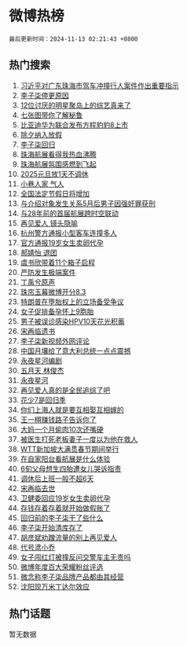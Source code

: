 # 微博热榜

`最后更新时间：2024-11-13 02:21:43 +0800`

## 热门搜索

1. [习近平对广东珠海市驾车冲撞行人案件作出重要指示](https://m.weibo.cn/search?containerid=100103type%3D1%26t%3D10%26q%3D%23%E4%B9%A0%E8%BF%91%E5%B9%B3%E5%AF%B9%E5%B9%BF%E4%B8%9C%E7%8F%A0%E6%B5%B7%E5%B8%82%E9%A9%BE%E8%BD%A6%E5%86%B2%E6%92%9E%E8%A1%8C%E4%BA%BA%E6%A1%88%E4%BB%B6%E4%BD%9C%E5%87%BA%E9%87%8D%E8%A6%81%E6%8C%87%E7%A4%BA%23&stream_entry_id=51&isnewpage=1&extparam=seat%3D1%26pos%3D0%26q%3D%2523%25E4%25B9%25A0%25E8%25BF%2591%25E5%25B9%25B3%25E5%25AF%25B9%25E5%25B9%25BF%25E4%25B8%259C%25E7%258F%25A0%25E6%25B5%25B7%25E5%25B8%2582%25E9%25A9%25BE%25E8%25BD%25A6%25E5%2586%25B2%25E6%2592%259E%25E8%25A1%258C%25E4%25BA%25BA%25E6%25A1%2588%25E4%25BB%25B6%25E4%25BD%259C%25E5%2587%25BA%25E9%2587%258D%25E8%25A6%2581%25E6%258C%2587%25E7%25A4%25BA%2523%26dgr%3D0%26cate%3D10103%26c_type%3D51%26filter_type%3Drealtimehot%26stream_entry_id%3D51%26display_time%3D1731435702%26pre_seqid%3D1731435702236036717666)
1. [李子柒停更原因](https://m.weibo.cn/search?containerid=100103type%3D1%26t%3D10%26q%3D%23%E6%9D%8E%E5%AD%90%E6%9F%92%E5%81%9C%E6%9B%B4%E5%8E%9F%E5%9B%A0%23&stream_entry_id=31&isnewpage=1&extparam=seat%3D1%26q%3D%2523%25E6%259D%258E%25E5%25AD%2590%25E6%259F%2592%25E5%2581%259C%25E6%259B%25B4%25E5%258E%259F%25E5%259B%25A0%2523%26dgr%3D0%26flag%3D16%26c_type%3D31%26stream_entry_id%3D31%26pos%3D0%26cate%3D5001%26lcate%3D5001%26band_rank%3D1%26filter_type%3Drealtimehot%26realpos%3D1%26display_time%3D1731435702%26pre_seqid%3D1731435702236036717666)
1. [12位讨厌的明星聚岛上的综艺真来了](https://m.weibo.cn/search?containerid=100103type%3D1%26t%3D10%26q%3D%2312%E4%BD%8D%E8%AE%A8%E5%8E%8C%E7%9A%84%E6%98%8E%E6%98%9F%E8%81%9A%E5%B2%9B%E4%B8%8A%E7%9A%84%E7%BB%BC%E8%89%BA%E7%9C%9F%E6%9D%A5%E4%BA%86%23&stream_entry_id=31&isnewpage=1&extparam=seat%3D1%26q%3D%252312%25E4%25BD%258D%25E8%25AE%25A8%25E5%258E%258C%25E7%259A%2584%25E6%2598%258E%25E6%2598%259F%25E8%2581%259A%25E5%25B2%259B%25E4%25B8%258A%25E7%259A%2584%25E7%25BB%25BC%25E8%2589%25BA%25E7%259C%259F%25E6%259D%25A5%25E4%25BA%2586%2523%26dgr%3D0%26flag%3D2%26c_type%3D31%26stream_entry_id%3D31%26pos%3D1%26cate%3D5001%26lcate%3D5001%26band_rank%3D2%26filter_type%3Drealtimehot%26realpos%3D2%26display_time%3D1731435702%26pre_seqid%3D1731435702236036717666)
1. [七张图带你了解秘鲁](https://m.weibo.cn/search?containerid=100103type%3D1%26t%3D10%26q%3D%23%E4%B8%83%E5%BC%A0%E5%9B%BE%E5%B8%A6%E4%BD%A0%E4%BA%86%E8%A7%A3%E7%A7%98%E9%B2%81%23&stream_entry_id=31&isnewpage=1&extparam=seat%3D1%26q%3D%2523%25E4%25B8%2583%25E5%25BC%25A0%25E5%259B%25BE%25E5%25B8%25A6%25E4%25BD%25A0%25E4%25BA%2586%25E8%25A7%25A3%25E7%25A7%2598%25E9%25B2%2581%2523%26dgr%3D0%26flag%3D0%26c_type%3D31%26stream_entry_id%3D31%26pos%3D2%26cate%3D5001%26lcate%3D5001%26band_rank%3D3%26filter_type%3Drealtimehot%26realpos%3D3%26display_time%3D1731435702%26pre_seqid%3D1731435702236036717666)
1. [比亚迪华为联合发布方程豹豹8上市](https://m.weibo.cn/search?containerid=100103type%3D1%26t%3D10%26q%3D%23%E6%AF%94%E4%BA%9A%E8%BF%AA%E5%8D%8E%E4%B8%BA%E8%81%94%E5%90%88%E5%8F%91%E5%B8%83%E6%96%B9%E7%A8%8B%E8%B1%B9%E8%B1%B98%E4%B8%8A%E5%B8%82%23&stream_entry_id=31&isnewpage=1&extparam=seat%3D1%26q%3D%2523%25E6%25AF%2594%25E4%25BA%259A%25E8%25BF%25AA%25E5%258D%258E%25E4%25B8%25BA%25E8%2581%2594%25E5%2590%2588%25E5%258F%2591%25E5%25B8%2583%25E6%2596%25B9%25E7%25A8%258B%25E8%25B1%25B9%25E8%25B1%25B98%25E4%25B8%258A%25E5%25B8%2582%2523%26is_ad_pos%3D1%26adid%3D263967%26filter_type%3Drealtimehot%26c_type%3D31%26band_rank%3D4%26pos%3D3%26cate%3D5001%26lcate%3D5001%26topic_ad%3D1%26dgr%3D0%26stream_entry_id%3D31%26display_time%3D1731435702%26pre_seqid%3D1731435702236036717666)
1. [除夕纳入放假](https://m.weibo.cn/search?containerid=100103type%3D1%26t%3D10%26q%3D%23%E9%99%A4%E5%A4%95%E7%BA%B3%E5%85%A5%E6%94%BE%E5%81%87%23&stream_entry_id=31&isnewpage=1&extparam=seat%3D1%26q%3D%2523%25E9%2599%25A4%25E5%25A4%2595%25E7%25BA%25B3%25E5%2585%25A5%25E6%2594%25BE%25E5%2581%2587%2523%26dgr%3D0%26flag%3D16%26c_type%3D31%26stream_entry_id%3D31%26pos%3D4%26cate%3D5001%26lcate%3D5001%26band_rank%3D4%26filter_type%3Drealtimehot%26realpos%3D4%26display_time%3D1731435702%26pre_seqid%3D1731435702236036717666)
1. [李子柒回归](https://m.weibo.cn/search?containerid=100103type%3D1%26t%3D10%26q%3D%E6%9D%8E%E5%AD%90%E6%9F%92%E5%9B%9E%E5%BD%92&stream_entry_id=31&isnewpage=1&extparam=seat%3D1%26q%3D%25E6%259D%258E%25E5%25AD%2590%25E6%259F%2592%25E5%259B%259E%25E5%25BD%2592%26dgr%3D0%26flag%3D16%26c_type%3D31%26stream_entry_id%3D31%26pos%3D5%26cate%3D5001%26lcate%3D5001%26band_rank%3D5%26filter_type%3Drealtimehot%26realpos%3D5%26display_time%3D1731435702%26pre_seqid%3D1731435702236036717666)
1. [珠海航展看得我热血沸腾](https://m.weibo.cn/search?containerid=100103type%3D1%26t%3D10%26q%3D%23%E7%8F%A0%E6%B5%B7%E8%88%AA%E5%B1%95%E7%9C%8B%E5%BE%97%E6%88%91%E7%83%AD%E8%A1%80%E6%B2%B8%E8%85%BE%23&stream_entry_id=31&isnewpage=1&extparam=seat%3D1%26q%3D%2523%25E7%258F%25A0%25E6%25B5%25B7%25E8%2588%25AA%25E5%25B1%2595%25E7%259C%258B%25E5%25BE%2597%25E6%2588%2591%25E7%2583%25AD%25E8%25A1%2580%25E6%25B2%25B8%25E8%2585%25BE%2523%26dgr%3D0%26flag%3D0%26c_type%3D31%26stream_entry_id%3D31%26pos%3D6%26cate%3D5001%26lcate%3D5001%26band_rank%3D6%26filter_type%3Drealtimehot%26realpos%3D6%26display_time%3D1731435702%26pre_seqid%3D1731435702236036717666)
1. [珠海航展氛围感燃到飞起](https://m.weibo.cn/search?containerid=100103type%3D1%26t%3D10%26q%3D%23%E7%8F%A0%E6%B5%B7%E8%88%AA%E5%B1%95%E6%B0%9B%E5%9B%B4%E6%84%9F%E7%87%83%E5%88%B0%E9%A3%9E%E8%B5%B7%23&stream_entry_id=31&isnewpage=1&extparam=seat%3D1%26q%3D%2523%25E7%258F%25A0%25E6%25B5%25B7%25E8%2588%25AA%25E5%25B1%2595%25E6%25B0%259B%25E5%259B%25B4%25E6%2584%259F%25E7%2587%2583%25E5%2588%25B0%25E9%25A3%259E%25E8%25B5%25B7%2523%26dgr%3D0%26flag%3D0%26c_type%3D31%26stream_entry_id%3D31%26pos%3D7%26cate%3D5001%26lcate%3D5001%26band_rank%3D7%26filter_type%3Drealtimehot%26realpos%3D7%26display_time%3D1731435702%26pre_seqid%3D1731435702236036717666)
1. [2025元旦放1天不调休](https://m.weibo.cn/search?containerid=100103type%3D1%26t%3D10%26q%3D%232025%E5%85%83%E6%97%A6%E6%94%BE1%E5%A4%A9%E4%B8%8D%E8%B0%83%E4%BC%91%23&stream_entry_id=31&isnewpage=1&extparam=seat%3D1%26q%3D%25232025%25E5%2585%2583%25E6%2597%25A6%25E6%2594%25BE1%25E5%25A4%25A9%25E4%25B8%258D%25E8%25B0%2583%25E4%25BC%2591%2523%26dgr%3D0%26flag%3D0%26c_type%3D31%26stream_entry_id%3D31%26pos%3D8%26cate%3D5001%26lcate%3D5001%26band_rank%3D8%26filter_type%3Drealtimehot%26realpos%3D8%26display_time%3D1731435702%26pre_seqid%3D1731435702236036717666)
1. [小巷人家 气人](https://m.weibo.cn/search?containerid=100103type%3D1%26t%3D10%26q%3D%E5%B0%8F%E5%B7%B7%E4%BA%BA%E5%AE%B6+%E6%B0%94%E4%BA%BA&stream_entry_id=31&isnewpage=1&extparam=seat%3D1%26q%3D%25E5%25B0%258F%25E5%25B7%25B7%25E4%25BA%25BA%25E5%25AE%25B6%2520%25E6%25B0%2594%25E4%25BA%25BA%26dgr%3D0%26flag%3D0%26c_type%3D31%26stream_entry_id%3D31%26pos%3D9%26cate%3D5001%26lcate%3D5001%26band_rank%3D9%26filter_type%3Drealtimehot%26realpos%3D9%26display_time%3D1731435702%26pre_seqid%3D1731435702236036717666)
1. [全国法定节假日将增加](https://m.weibo.cn/search?containerid=100103type%3D1%26t%3D10%26q%3D%23%E5%85%A8%E5%9B%BD%E6%B3%95%E5%AE%9A%E8%8A%82%E5%81%87%E6%97%A5%E5%B0%86%E5%A2%9E%E5%8A%A0%23&stream_entry_id=31&isnewpage=1&extparam=seat%3D1%26q%3D%2523%25E5%2585%25A8%25E5%259B%25BD%25E6%25B3%2595%25E5%25AE%259A%25E8%258A%2582%25E5%2581%2587%25E6%2597%25A5%25E5%25B0%2586%25E5%25A2%259E%25E5%258A%25A0%2523%26dgr%3D0%26flag%3D16%26c_type%3D31%26stream_entry_id%3D31%26pos%3D10%26cate%3D5001%26lcate%3D5001%26band_rank%3D10%26filter_type%3Drealtimehot%26realpos%3D10%26display_time%3D1731435702%26pre_seqid%3D1731435702236036717666)
1. [与介绍对象发生关系5月后男子因强奸罪获刑](https://m.weibo.cn/search?containerid=100103type%3D1%26t%3D10%26q%3D%23%E4%B8%8E%E4%BB%8B%E7%BB%8D%E5%AF%B9%E8%B1%A1%E5%8F%91%E7%94%9F%E5%85%B3%E7%B3%BB5%E6%9C%88%E5%90%8E%E7%94%B7%E5%AD%90%E5%9B%A0%E5%BC%BA%E5%A5%B8%E7%BD%AA%E8%8E%B7%E5%88%91%23&stream_entry_id=31&isnewpage=1&extparam=seat%3D1%26q%3D%2523%25E4%25B8%258E%25E4%25BB%258B%25E7%25BB%258D%25E5%25AF%25B9%25E8%25B1%25A1%25E5%258F%2591%25E7%2594%259F%25E5%2585%25B3%25E7%25B3%25BB5%25E6%259C%2588%25E5%2590%258E%25E7%2594%25B7%25E5%25AD%2590%25E5%259B%25A0%25E5%25BC%25BA%25E5%25A5%25B8%25E7%25BD%25AA%25E8%258E%25B7%25E5%2588%2591%2523%26dgr%3D0%26flag%3D2%26c_type%3D31%26stream_entry_id%3D31%26pos%3D11%26cate%3D5001%26lcate%3D5001%26band_rank%3D11%26filter_type%3Drealtimehot%26realpos%3D11%26display_time%3D1731435702%26pre_seqid%3D1731435702236036717666)
1. [与28年前的首届航展跨时空联动](https://m.weibo.cn/search?containerid=100103type%3D1%26t%3D10%26q%3D%23%E4%B8%8E28%E5%B9%B4%E5%89%8D%E7%9A%84%E9%A6%96%E5%B1%8A%E8%88%AA%E5%B1%95%E8%B7%A8%E6%97%B6%E7%A9%BA%E8%81%94%E5%8A%A8%23&stream_entry_id=31&isnewpage=1&extparam=seat%3D1%26q%3D%2523%25E4%25B8%258E28%25E5%25B9%25B4%25E5%2589%258D%25E7%259A%2584%25E9%25A6%2596%25E5%25B1%258A%25E8%2588%25AA%25E5%25B1%2595%25E8%25B7%25A8%25E6%2597%25B6%25E7%25A9%25BA%25E8%2581%2594%25E5%258A%25A8%2523%26dgr%3D0%26flag%3D1%26c_type%3D31%26stream_entry_id%3D31%26pos%3D12%26cate%3D5001%26lcate%3D5001%26band_rank%3D12%26filter_type%3Drealtimehot%26realpos%3D12%26display_time%3D1731435702%26pre_seqid%3D1731435702236036717666)
1. [再见爱人 镜头隐喻](https://m.weibo.cn/search?containerid=100103type%3D1%26t%3D10%26q%3D%E5%86%8D%E8%A7%81%E7%88%B1%E4%BA%BA+%E9%95%9C%E5%A4%B4%E9%9A%90%E5%96%BB&stream_entry_id=31&isnewpage=1&extparam=seat%3D1%26q%3D%25E5%2586%258D%25E8%25A7%2581%25E7%2588%25B1%25E4%25BA%25BA%2520%25E9%2595%259C%25E5%25A4%25B4%25E9%259A%2590%25E5%2596%25BB%26dgr%3D0%26flag%3D2%26c_type%3D31%26stream_entry_id%3D31%26pos%3D13%26cate%3D5001%26lcate%3D5001%26band_rank%3D13%26filter_type%3Drealtimehot%26realpos%3D13%26display_time%3D1731435702%26pre_seqid%3D1731435702236036717666)
1. [杭州警方通报小型客车连撞多人](https://m.weibo.cn/search?containerid=100103type%3D1%26t%3D10%26q%3D%E6%9D%AD%E5%B7%9E%E8%AD%A6%E6%96%B9%E9%80%9A%E6%8A%A5%E5%B0%8F%E5%9E%8B%E5%AE%A2%E8%BD%A6%E8%BF%9E%E6%92%9E%E5%A4%9A%E4%BA%BA&stream_entry_id=31&isnewpage=1&extparam=seat%3D1%26q%3D%25E6%259D%25AD%25E5%25B7%259E%25E8%25AD%25A6%25E6%2596%25B9%25E9%2580%259A%25E6%258A%25A5%25E5%25B0%258F%25E5%259E%258B%25E5%25AE%25A2%25E8%25BD%25A6%25E8%25BF%259E%25E6%2592%259E%25E5%25A4%259A%25E4%25BA%25BA%26dgr%3D0%26flag%3D0%26c_type%3D31%26stream_entry_id%3D31%26pos%3D14%26cate%3D5001%26lcate%3D5001%26band_rank%3D14%26filter_type%3Drealtimehot%26realpos%3D14%26display_time%3D1731435702%26pre_seqid%3D1731435702236036717666)
1. [官方通报19岁女生卖卵代孕](https://m.weibo.cn/search?containerid=100103type%3D1%26t%3D10%26q%3D%23%E5%AE%98%E6%96%B9%E9%80%9A%E6%8A%A519%E5%B2%81%E5%A5%B3%E7%94%9F%E5%8D%96%E5%8D%B5%E4%BB%A3%E5%AD%95%23&stream_entry_id=31&isnewpage=1&extparam=seat%3D1%26q%3D%2523%25E5%25AE%2598%25E6%2596%25B9%25E9%2580%259A%25E6%258A%25A519%25E5%25B2%2581%25E5%25A5%25B3%25E7%2594%259F%25E5%258D%2596%25E5%258D%25B5%25E4%25BB%25A3%25E5%25AD%2595%2523%26dgr%3D0%26flag%3D0%26c_type%3D31%26stream_entry_id%3D31%26pos%3D15%26cate%3D5001%26lcate%3D5001%26band_rank%3D15%26filter_type%3Drealtimehot%26realpos%3D15%26display_time%3D1731435702%26pre_seqid%3D1731435702236036717666)
1. [郝婧怡 退团](https://m.weibo.cn/search?containerid=100103type%3D1%26t%3D10%26q%3D%E9%83%9D%E5%A9%A7%E6%80%A1+%E9%80%80%E5%9B%A2&stream_entry_id=31&isnewpage=1&extparam=seat%3D1%26q%3D%25E9%2583%259D%25E5%25A9%25A7%25E6%2580%25A1%2520%25E9%2580%2580%25E5%259B%25A2%26dgr%3D0%26flag%3D0%26c_type%3D31%26stream_entry_id%3D31%26pos%3D16%26cate%3D5001%26lcate%3D5001%26band_rank%3D16%26filter_type%3Drealtimehot%26realpos%3D16%26display_time%3D1731435702%26pre_seqid%3D1731435702236036717666)
1. [虞书欣带着11个箱子启程](https://m.weibo.cn/search?containerid=100103type%3D1%26t%3D10%26q%3D%23%E8%99%9E%E4%B9%A6%E6%AC%A3%E5%B8%A6%E7%9D%8011%E4%B8%AA%E7%AE%B1%E5%AD%90%E5%90%AF%E7%A8%8B%23&stream_entry_id=31&isnewpage=1&extparam=seat%3D1%26q%3D%2523%25E8%2599%259E%25E4%25B9%25A6%25E6%25AC%25A3%25E5%25B8%25A6%25E7%259D%258011%25E4%25B8%25AA%25E7%25AE%25B1%25E5%25AD%2590%25E5%2590%25AF%25E7%25A8%258B%2523%26dgr%3D0%26flag%3D0%26c_type%3D31%26stream_entry_id%3D31%26pos%3D17%26cate%3D5001%26lcate%3D5001%26band_rank%3D17%26filter_type%3Drealtimehot%26realpos%3D17%26display_time%3D1731435702%26pre_seqid%3D1731435702236036717666)
1. [严防发生极端案件](https://m.weibo.cn/search?containerid=100103type%3D1%26t%3D10%26q%3D%23%E4%B8%A5%E9%98%B2%E5%8F%91%E7%94%9F%E6%9E%81%E7%AB%AF%E6%A1%88%E4%BB%B6%23&stream_entry_id=31&isnewpage=1&extparam=seat%3D1%26q%3D%2523%25E4%25B8%25A5%25E9%2598%25B2%25E5%258F%2591%25E7%2594%259F%25E6%259E%2581%25E7%25AB%25AF%25E6%25A1%2588%25E4%25BB%25B6%2523%26dgr%3D0%26flag%3D0%26c_type%3D31%26stream_entry_id%3D31%26pos%3D18%26cate%3D5001%26lcate%3D5001%26band_rank%3D18%26filter_type%3Drealtimehot%26realpos%3D18%26display_time%3D1731435702%26pre_seqid%3D1731435702236036717666)
1. [丁禹兮原声](https://m.weibo.cn/search?containerid=100103type%3D1%26t%3D10%26q%3D%E4%B8%81%E7%A6%B9%E5%85%AE%E5%8E%9F%E5%A3%B0&stream_entry_id=31&isnewpage=1&extparam=seat%3D1%26q%3D%25E4%25B8%2581%25E7%25A6%25B9%25E5%2585%25AE%25E5%258E%259F%25E5%25A3%25B0%26dgr%3D0%26flag%3D0%26c_type%3D31%26stream_entry_id%3D31%26pos%3D19%26cate%3D5001%26lcate%3D5001%26band_rank%3D19%26filter_type%3Drealtimehot%26realpos%3D19%26display_time%3D1731435702%26pre_seqid%3D1731435702236036717666)
1. [珠帘玉幕微博开分8.3](https://m.weibo.cn/search?containerid=100103type%3D1%26t%3D10%26q%3D%23%E7%8F%A0%E5%B8%98%E7%8E%89%E5%B9%95%E5%BE%AE%E5%8D%9A%E5%BC%80%E5%88%868.3%23&stream_entry_id=31&isnewpage=1&extparam=seat%3D1%26q%3D%2523%25E7%258F%25A0%25E5%25B8%2598%25E7%258E%2589%25E5%25B9%2595%25E5%25BE%25AE%25E5%258D%259A%25E5%25BC%2580%25E5%2588%25868.3%2523%26dgr%3D0%26flag%3D0%26c_type%3D31%26stream_entry_id%3D31%26pos%3D20%26cate%3D5001%26lcate%3D5001%26band_rank%3D20%26filter_type%3Drealtimehot%26realpos%3D20%26display_time%3D1731435702%26pre_seqid%3D1731435702236036717666)
1. [特朗普在堕胎权上的立场备受争议](https://m.weibo.cn/search?containerid=100103type%3D1%26t%3D10%26q%3D%23%E7%89%B9%E6%9C%97%E6%99%AE%E5%9C%A8%E5%A0%95%E8%83%8E%E6%9D%83%E4%B8%8A%E7%9A%84%E7%AB%8B%E5%9C%BA%E5%A4%87%E5%8F%97%E4%BA%89%E8%AE%AE%23&stream_entry_id=31&isnewpage=1&extparam=seat%3D1%26q%3D%2523%25E7%2589%25B9%25E6%259C%2597%25E6%2599%25AE%25E5%259C%25A8%25E5%25A0%2595%25E8%2583%258E%25E6%259D%2583%25E4%25B8%258A%25E7%259A%2584%25E7%25AB%258B%25E5%259C%25BA%25E5%25A4%2587%25E5%258F%2597%25E4%25BA%2589%25E8%25AE%25AE%2523%26dgr%3D0%26flag%3D2%26c_type%3D31%26stream_entry_id%3D31%26pos%3D21%26cate%3D5001%26lcate%3D5001%26band_rank%3D21%26filter_type%3Drealtimehot%26realpos%3D21%26display_time%3D1731435702%26pre_seqid%3D1731435702236036717666)
1. [女子促排备孕怀上9胞胎](https://m.weibo.cn/search?containerid=100103type%3D1%26t%3D10%26q%3D%23%E5%A5%B3%E5%AD%90%E4%BF%83%E6%8E%92%E5%A4%87%E5%AD%95%E6%80%80%E4%B8%8A9%E8%83%9E%E8%83%8E%23&stream_entry_id=31&isnewpage=1&extparam=seat%3D1%26q%3D%2523%25E5%25A5%25B3%25E5%25AD%2590%25E4%25BF%2583%25E6%258E%2592%25E5%25A4%2587%25E5%25AD%2595%25E6%2580%2580%25E4%25B8%258A9%25E8%2583%259E%25E8%2583%258E%2523%26dgr%3D0%26flag%3D0%26c_type%3D31%26stream_entry_id%3D31%26pos%3D22%26cate%3D5001%26lcate%3D5001%26band_rank%3D22%26filter_type%3Drealtimehot%26realpos%3D22%26display_time%3D1731435702%26pre_seqid%3D1731435702236036717666)
1. [男子被误诊感染HPV10天花光积蓄](https://m.weibo.cn/search?containerid=100103type%3D1%26t%3D10%26q%3D%23%E7%94%B7%E5%AD%90%E8%A2%AB%E8%AF%AF%E8%AF%8A%E6%84%9F%E6%9F%93HPV10%E5%A4%A9%E8%8A%B1%E5%85%89%E7%A7%AF%E8%93%84%23&stream_entry_id=31&isnewpage=1&extparam=seat%3D1%26q%3D%2523%25E7%2594%25B7%25E5%25AD%2590%25E8%25A2%25AB%25E8%25AF%25AF%25E8%25AF%258A%25E6%2584%259F%25E6%259F%2593HPV10%25E5%25A4%25A9%25E8%258A%25B1%25E5%2585%2589%25E7%25A7%25AF%25E8%2593%2584%2523%26dgr%3D0%26flag%3D0%26c_type%3D31%26stream_entry_id%3D31%26pos%3D23%26cate%3D5001%26lcate%3D5001%26band_rank%3D23%26filter_type%3Drealtimehot%26realpos%3D23%26display_time%3D1731435702%26pre_seqid%3D1731435702236036717666)
1. [宋再临遗书](https://m.weibo.cn/search?containerid=100103type%3D1%26t%3D10%26q%3D%23%E5%AE%8B%E5%86%8D%E4%B8%B4%E9%81%97%E4%B9%A6%23&stream_entry_id=31&isnewpage=1&extparam=seat%3D1%26q%3D%2523%25E5%25AE%258B%25E5%2586%258D%25E4%25B8%25B4%25E9%2581%2597%25E4%25B9%25A6%2523%26dgr%3D0%26flag%3D0%26c_type%3D31%26stream_entry_id%3D31%26pos%3D24%26cate%3D5001%26lcate%3D5001%26band_rank%3D24%26filter_type%3Drealtimehot%26realpos%3D24%26display_time%3D1731435702%26pre_seqid%3D1731435702236036717666)
1. [李子柒新视频外网评论](https://m.weibo.cn/search?containerid=100103type%3D1%26t%3D10%26q%3D%23%E6%9D%8E%E5%AD%90%E6%9F%92%E6%96%B0%E8%A7%86%E9%A2%91%E5%A4%96%E7%BD%91%E8%AF%84%E8%AE%BA%23&stream_entry_id=31&isnewpage=1&extparam=seat%3D1%26q%3D%2523%25E6%259D%258E%25E5%25AD%2590%25E6%259F%2592%25E6%2596%25B0%25E8%25A7%2586%25E9%25A2%2591%25E5%25A4%2596%25E7%25BD%2591%25E8%25AF%2584%25E8%25AE%25BA%2523%26dgr%3D0%26flag%3D0%26c_type%3D31%26stream_entry_id%3D31%26pos%3D25%26cate%3D5001%26lcate%3D5001%26band_rank%3D25%26filter_type%3Drealtimehot%26realpos%3D25%26display_time%3D1731435702%26pre_seqid%3D1731435702236036717666)
1. [中国月壤给了意大利总统一点点震撼](https://m.weibo.cn/search?containerid=100103type%3D1%26t%3D10%26q%3D%23%E4%B8%AD%E5%9B%BD%E6%9C%88%E5%A3%A4%E7%BB%99%E4%BA%86%E6%84%8F%E5%A4%A7%E5%88%A9%E6%80%BB%E7%BB%9F%E4%B8%80%E7%82%B9%E7%82%B9%E9%9C%87%E6%92%BC%23&stream_entry_id=31&isnewpage=1&extparam=seat%3D1%26q%3D%2523%25E4%25B8%25AD%25E5%259B%25BD%25E6%259C%2588%25E5%25A3%25A4%25E7%25BB%2599%25E4%25BA%2586%25E6%2584%258F%25E5%25A4%25A7%25E5%2588%25A9%25E6%2580%25BB%25E7%25BB%259F%25E4%25B8%2580%25E7%2582%25B9%25E7%2582%25B9%25E9%259C%2587%25E6%2592%25BC%2523%26dgr%3D0%26flag%3D0%26c_type%3D31%26stream_entry_id%3D31%26pos%3D26%26cate%3D5001%26lcate%3D5001%26band_rank%3D26%26filter_type%3Drealtimehot%26realpos%3D26%26display_time%3D1731435702%26pre_seqid%3D1731435702236036717666)
1. [永夜星河编剧](https://m.weibo.cn/search?containerid=100103type%3D1%26t%3D10%26q%3D%E6%B0%B8%E5%A4%9C%E6%98%9F%E6%B2%B3%E7%BC%96%E5%89%A7&stream_entry_id=31&isnewpage=1&extparam=seat%3D1%26q%3D%25E6%25B0%25B8%25E5%25A4%259C%25E6%2598%259F%25E6%25B2%25B3%25E7%25BC%2596%25E5%2589%25A7%26dgr%3D0%26flag%3D0%26c_type%3D31%26stream_entry_id%3D31%26pos%3D27%26cate%3D5001%26lcate%3D5001%26band_rank%3D27%26filter_type%3Drealtimehot%26realpos%3D27%26display_time%3D1731435702%26pre_seqid%3D1731435702236036717666)
1. [五月天 林俊杰](https://m.weibo.cn/search?containerid=100103type%3D1%26t%3D10%26q%3D%E4%BA%94%E6%9C%88%E5%A4%A9+%E6%9E%97%E4%BF%8A%E6%9D%B0&stream_entry_id=31&isnewpage=1&extparam=seat%3D1%26q%3D%25E4%25BA%2594%25E6%259C%2588%25E5%25A4%25A9%2520%25E6%259E%2597%25E4%25BF%258A%25E6%259D%25B0%26dgr%3D0%26flag%3D0%26c_type%3D31%26stream_entry_id%3D31%26pos%3D28%26cate%3D5001%26lcate%3D5001%26band_rank%3D28%26filter_type%3Drealtimehot%26realpos%3D28%26display_time%3D1731435702%26pre_seqid%3D1731435702236036717666)
1. [永夜星河](https://m.weibo.cn/search?containerid=100103type%3D1%26t%3D10%26q%3D%E6%B0%B8%E5%A4%9C%E6%98%9F%E6%B2%B3&stream_entry_id=31&isnewpage=1&extparam=seat%3D1%26q%3D%25E6%25B0%25B8%25E5%25A4%259C%25E6%2598%259F%25E6%25B2%25B3%26dgr%3D0%26flag%3D0%26c_type%3D31%26stream_entry_id%3D31%26pos%3D29%26cate%3D5001%26lcate%3D5001%26band_rank%3D29%26filter_type%3Drealtimehot%26realpos%3D29%26display_time%3D1731435702%26pre_seqid%3D1731435702236036717666)
1. [再见爱人真的是全民追综了吧](https://m.weibo.cn/search?containerid=100103type%3D1%26t%3D10%26q%3D%E5%86%8D%E8%A7%81%E7%88%B1%E4%BA%BA%E7%9C%9F%E7%9A%84%E6%98%AF%E5%85%A8%E6%B0%91%E8%BF%BD%E7%BB%BC%E4%BA%86%E5%90%A7&stream_entry_id=31&isnewpage=1&extparam=seat%3D1%26q%3D%25E5%2586%258D%25E8%25A7%2581%25E7%2588%25B1%25E4%25BA%25BA%25E7%259C%259F%25E7%259A%2584%25E6%2598%25AF%25E5%2585%25A8%25E6%25B0%2591%25E8%25BF%25BD%25E7%25BB%25BC%25E4%25BA%2586%25E5%2590%25A7%26dgr%3D0%26flag%3D1%26c_type%3D31%26stream_entry_id%3D31%26pos%3D30%26cate%3D5001%26lcate%3D5001%26band_rank%3D30%26filter_type%3Drealtimehot%26realpos%3D30%26display_time%3D1731435702%26pre_seqid%3D1731435702236036717666)
1. [花少7是回归季](https://m.weibo.cn/search?containerid=100103type%3D1%26t%3D10%26q%3D%23%E8%8A%B1%E5%B0%917%E6%98%AF%E5%9B%9E%E5%BD%92%E5%AD%A3%23&stream_entry_id=31&isnewpage=1&extparam=seat%3D1%26q%3D%2523%25E8%258A%25B1%25E5%25B0%25917%25E6%2598%25AF%25E5%259B%259E%25E5%25BD%2592%25E5%25AD%25A3%2523%26dgr%3D0%26flag%3D0%26c_type%3D31%26stream_entry_id%3D31%26pos%3D31%26cate%3D5001%26lcate%3D5001%26band_rank%3D31%26filter_type%3Drealtimehot%26realpos%3D31%26display_time%3D1731435702%26pre_seqid%3D1731435702236036717666)
1. [你们上海人就是要互相娶互相嫁的](https://m.weibo.cn/search?containerid=100103type%3D1%26t%3D10%26q%3D%E4%BD%A0%E4%BB%AC%E4%B8%8A%E6%B5%B7%E4%BA%BA%E5%B0%B1%E6%98%AF%E8%A6%81%E4%BA%92%E7%9B%B8%E5%A8%B6%E4%BA%92%E7%9B%B8%E5%AB%81%E7%9A%84&stream_entry_id=31&isnewpage=1&extparam=seat%3D1%26q%3D%25E4%25BD%25A0%25E4%25BB%25AC%25E4%25B8%258A%25E6%25B5%25B7%25E4%25BA%25BA%25E5%25B0%25B1%25E6%2598%25AF%25E8%25A6%2581%25E4%25BA%2592%25E7%259B%25B8%25E5%25A8%25B6%25E4%25BA%2592%25E7%259B%25B8%25E5%25AB%2581%25E7%259A%2584%26dgr%3D0%26flag%3D0%26c_type%3D31%26stream_entry_id%3D31%26pos%3D32%26cate%3D5001%26lcate%3D5001%26band_rank%3D32%26filter_type%3Drealtimehot%26realpos%3D32%26display_time%3D1731435702%26pre_seqid%3D1731435702236036717666)
1. [王一栩赚钱路子告诉你了](https://m.weibo.cn/search?containerid=100103type%3D1%26t%3D10%26q%3D%E7%8E%8B%E4%B8%80%E6%A0%A9%E8%B5%9A%E9%92%B1%E8%B7%AF%E5%AD%90%E5%91%8A%E8%AF%89%E4%BD%A0%E4%BA%86&stream_entry_id=31&isnewpage=1&extparam=seat%3D1%26q%3D%25E7%258E%258B%25E4%25B8%2580%25E6%25A0%25A9%25E8%25B5%259A%25E9%2592%25B1%25E8%25B7%25AF%25E5%25AD%2590%25E5%2591%258A%25E8%25AF%2589%25E4%25BD%25A0%25E4%25BA%2586%26dgr%3D0%26flag%3D0%26c_type%3D31%26stream_entry_id%3D31%26pos%3D33%26cate%3D5001%26lcate%3D5001%26band_rank%3D33%26filter_type%3Drealtimehot%26realpos%3D33%26display_time%3D1731435702%26pre_seqid%3D1731435702236036717666)
1. [大妈一个月偷肉10次还嘴硬](https://m.weibo.cn/search?containerid=100103type%3D1%26t%3D10%26q%3D%23%E5%A4%A7%E5%A6%88%E4%B8%80%E4%B8%AA%E6%9C%88%E5%81%B7%E8%82%8910%E6%AC%A1%E8%BF%98%E5%98%B4%E7%A1%AC%23&stream_entry_id=31&isnewpage=1&extparam=seat%3D1%26q%3D%2523%25E5%25A4%25A7%25E5%25A6%2588%25E4%25B8%2580%25E4%25B8%25AA%25E6%259C%2588%25E5%2581%25B7%25E8%2582%258910%25E6%25AC%25A1%25E8%25BF%2598%25E5%2598%25B4%25E7%25A1%25AC%2523%26dgr%3D0%26flag%3D1%26c_type%3D31%26stream_entry_id%3D31%26pos%3D34%26cate%3D5001%26lcate%3D5001%26band_rank%3D34%26filter_type%3Drealtimehot%26realpos%3D34%26display_time%3D1731435702%26pre_seqid%3D1731435702236036717666)
1. [被医生打死老板妻子一度以为他在救人](https://m.weibo.cn/search?containerid=100103type%3D1%26t%3D10%26q%3D%23%E8%A2%AB%E5%8C%BB%E7%94%9F%E6%89%93%E6%AD%BB%E8%80%81%E6%9D%BF%E5%A6%BB%E5%AD%90%E4%B8%80%E5%BA%A6%E4%BB%A5%E4%B8%BA%E4%BB%96%E5%9C%A8%E6%95%91%E4%BA%BA%23&stream_entry_id=31&isnewpage=1&extparam=seat%3D1%26q%3D%2523%25E8%25A2%25AB%25E5%258C%25BB%25E7%2594%259F%25E6%2589%2593%25E6%25AD%25BB%25E8%2580%2581%25E6%259D%25BF%25E5%25A6%25BB%25E5%25AD%2590%25E4%25B8%2580%25E5%25BA%25A6%25E4%25BB%25A5%25E4%25B8%25BA%25E4%25BB%2596%25E5%259C%25A8%25E6%2595%2591%25E4%25BA%25BA%2523%26dgr%3D0%26flag%3D0%26c_type%3D31%26stream_entry_id%3D31%26pos%3D35%26cate%3D5001%26lcate%3D5001%26band_rank%3D35%26filter_type%3Drealtimehot%26realpos%3D35%26display_time%3D1731435702%26pre_seqid%3D1731435702236036717666)
1. [WTT新加坡大满贯春节期间举行](https://m.weibo.cn/search?containerid=100103type%3D1%26t%3D10%26q%3D%23WTT%E6%96%B0%E5%8A%A0%E5%9D%A1%E5%A4%A7%E6%BB%A1%E8%B4%AF%E6%98%A5%E8%8A%82%E6%9C%9F%E9%97%B4%E4%B8%BE%E8%A1%8C%23&stream_entry_id=31&isnewpage=1&extparam=seat%3D1%26q%3D%2523WTT%25E6%2596%25B0%25E5%258A%25A0%25E5%259D%25A1%25E5%25A4%25A7%25E6%25BB%25A1%25E8%25B4%25AF%25E6%2598%25A5%25E8%258A%2582%25E6%259C%259F%25E9%2597%25B4%25E4%25B8%25BE%25E8%25A1%258C%2523%26dgr%3D0%26flag%3D0%26c_type%3D31%26stream_entry_id%3D31%26pos%3D36%26cate%3D5001%26lcate%3D5001%26band_rank%3D36%26filter_type%3Drealtimehot%26realpos%3D36%26display_time%3D1731435702%26pre_seqid%3D1731435702236036717666)
1. [在自家阳台看航展是什么体验](https://m.weibo.cn/search?containerid=100103type%3D1%26t%3D10%26q%3D%23%E5%9C%A8%E8%87%AA%E5%AE%B6%E9%98%B3%E5%8F%B0%E7%9C%8B%E8%88%AA%E5%B1%95%E6%98%AF%E4%BB%80%E4%B9%88%E4%BD%93%E9%AA%8C%23&stream_entry_id=31&isnewpage=1&extparam=seat%3D1%26q%3D%2523%25E5%259C%25A8%25E8%2587%25AA%25E5%25AE%25B6%25E9%2598%25B3%25E5%258F%25B0%25E7%259C%258B%25E8%2588%25AA%25E5%25B1%2595%25E6%2598%25AF%25E4%25BB%2580%25E4%25B9%2588%25E4%25BD%2593%25E9%25AA%258C%2523%26dgr%3D0%26flag%3D1%26c_type%3D31%26stream_entry_id%3D31%26pos%3D37%26cate%3D5001%26lcate%3D5001%26band_rank%3D37%26filter_type%3Drealtimehot%26realpos%3D37%26display_time%3D1731435702%26pre_seqid%3D1731435702236036717666)
1. [6旬父母想生四胎遭女儿哭诉指责](https://m.weibo.cn/search?containerid=100103type%3D1%26t%3D10%26q%3D%236%E6%97%AC%E7%88%B6%E6%AF%8D%E6%83%B3%E7%94%9F%E5%9B%9B%E8%83%8E%E9%81%AD%E5%A5%B3%E5%84%BF%E5%93%AD%E8%AF%89%E6%8C%87%E8%B4%A3%23&stream_entry_id=31&isnewpage=1&extparam=seat%3D1%26q%3D%25236%25E6%2597%25AC%25E7%2588%25B6%25E6%25AF%258D%25E6%2583%25B3%25E7%2594%259F%25E5%259B%259B%25E8%2583%258E%25E9%2581%25AD%25E5%25A5%25B3%25E5%2584%25BF%25E5%2593%25AD%25E8%25AF%2589%25E6%258C%2587%25E8%25B4%25A3%2523%26dgr%3D0%26flag%3D0%26c_type%3D31%26stream_entry_id%3D31%26pos%3D38%26cate%3D5001%26lcate%3D5001%26band_rank%3D38%26filter_type%3Drealtimehot%26realpos%3D38%26display_time%3D1731435702%26pre_seqid%3D1731435702236036717666)
1. [调休后上班一般不超6天](https://m.weibo.cn/search?containerid=100103type%3D1%26t%3D10%26q%3D%23%E8%B0%83%E4%BC%91%E5%90%8E%E4%B8%8A%E7%8F%AD%E4%B8%80%E8%88%AC%E4%B8%8D%E8%B6%856%E5%A4%A9%23&stream_entry_id=31&isnewpage=1&extparam=seat%3D1%26q%3D%2523%25E8%25B0%2583%25E4%25BC%2591%25E5%2590%258E%25E4%25B8%258A%25E7%258F%25AD%25E4%25B8%2580%25E8%2588%25AC%25E4%25B8%258D%25E8%25B6%25856%25E5%25A4%25A9%2523%26dgr%3D0%26flag%3D0%26c_type%3D31%26stream_entry_id%3D31%26pos%3D39%26cate%3D5001%26lcate%3D5001%26band_rank%3D39%26filter_type%3Drealtimehot%26realpos%3D39%26display_time%3D1731435702%26pre_seqid%3D1731435702236036717666)
1. [宋再临去世](https://m.weibo.cn/search?containerid=100103type%3D1%26t%3D10%26q%3D%23%E5%AE%8B%E5%86%8D%E4%B8%B4%E5%8E%BB%E4%B8%96%23&stream_entry_id=31&isnewpage=1&extparam=seat%3D1%26q%3D%2523%25E5%25AE%258B%25E5%2586%258D%25E4%25B8%25B4%25E5%258E%25BB%25E4%25B8%2596%2523%26dgr%3D0%26flag%3D0%26c_type%3D31%26stream_entry_id%3D31%26pos%3D40%26cate%3D5001%26lcate%3D5001%26band_rank%3D40%26filter_type%3Drealtimehot%26realpos%3D40%26display_time%3D1731435702%26pre_seqid%3D1731435702236036717666)
1. [卫健委回应19岁女生卖卵代孕](https://m.weibo.cn/search?containerid=100103type%3D1%26t%3D10%26q%3D%23%E5%8D%AB%E5%81%A5%E5%A7%94%E5%9B%9E%E5%BA%9419%E5%B2%81%E5%A5%B3%E7%94%9F%E5%8D%96%E5%8D%B5%E4%BB%A3%E5%AD%95%23&stream_entry_id=31&isnewpage=1&extparam=seat%3D1%26q%3D%2523%25E5%258D%25AB%25E5%2581%25A5%25E5%25A7%2594%25E5%259B%259E%25E5%25BA%259419%25E5%25B2%2581%25E5%25A5%25B3%25E7%2594%259F%25E5%258D%2596%25E5%258D%25B5%25E4%25BB%25A3%25E5%25AD%2595%2523%26dgr%3D0%26flag%3D1%26c_type%3D31%26stream_entry_id%3D31%26pos%3D41%26cate%3D5001%26lcate%3D5001%26band_rank%3D41%26filter_type%3Drealtimehot%26realpos%3D41%26display_time%3D1731435702%26pre_seqid%3D1731435702236036717666)
1. [存钱存着存着就开始做假账了](https://m.weibo.cn/search?containerid=100103type%3D1%26t%3D10%26q%3D%E5%AD%98%E9%92%B1%E5%AD%98%E7%9D%80%E5%AD%98%E7%9D%80%E5%B0%B1%E5%BC%80%E5%A7%8B%E5%81%9A%E5%81%87%E8%B4%A6%E4%BA%86&stream_entry_id=31&isnewpage=1&extparam=seat%3D1%26q%3D%25E5%25AD%2598%25E9%2592%25B1%25E5%25AD%2598%25E7%259D%2580%25E5%25AD%2598%25E7%259D%2580%25E5%25B0%25B1%25E5%25BC%2580%25E5%25A7%258B%25E5%2581%259A%25E5%2581%2587%25E8%25B4%25A6%25E4%25BA%2586%26dgr%3D0%26flag%3D0%26c_type%3D31%26stream_entry_id%3D31%26pos%3D42%26cate%3D5001%26lcate%3D5001%26band_rank%3D42%26filter_type%3Drealtimehot%26realpos%3D42%26display_time%3D1731435702%26pre_seqid%3D1731435702236036717666)
1. [回归前的李子柒干了些什么](https://m.weibo.cn/search?containerid=100103type%3D1%26t%3D10%26q%3D%23%E5%9B%9E%E5%BD%92%E5%89%8D%E7%9A%84%E6%9D%8E%E5%AD%90%E6%9F%92%E5%B9%B2%E4%BA%86%E4%BA%9B%E4%BB%80%E4%B9%88%23&stream_entry_id=31&isnewpage=1&extparam=seat%3D1%26q%3D%2523%25E5%259B%259E%25E5%25BD%2592%25E5%2589%258D%25E7%259A%2584%25E6%259D%258E%25E5%25AD%2590%25E6%259F%2592%25E5%25B9%25B2%25E4%25BA%2586%25E4%25BA%259B%25E4%25BB%2580%25E4%25B9%2588%2523%26dgr%3D0%26flag%3D0%26c_type%3D31%26stream_entry_id%3D31%26pos%3D43%26cate%3D5001%26lcate%3D5001%26band_rank%3D43%26filter_type%3Drealtimehot%26realpos%3D43%26display_time%3D1731435702%26pre_seqid%3D1731435702236036717666)
1. [李子柒开始清库存了](https://m.weibo.cn/search?containerid=100103type%3D1%26t%3D10%26q%3D%23%E6%9D%8E%E5%AD%90%E6%9F%92%E5%BC%80%E5%A7%8B%E6%B8%85%E5%BA%93%E5%AD%98%E4%BA%86%23&stream_entry_id=31&isnewpage=1&extparam=seat%3D1%26q%3D%2523%25E6%259D%258E%25E5%25AD%2590%25E6%259F%2592%25E5%25BC%2580%25E5%25A7%258B%25E6%25B8%2585%25E5%25BA%2593%25E5%25AD%2598%25E4%25BA%2586%2523%26dgr%3D0%26flag%3D0%26c_type%3D31%26stream_entry_id%3D31%26pos%3D44%26cate%3D5001%26lcate%3D5001%26band_rank%3D44%26filter_type%3Drealtimehot%26realpos%3D44%26display_time%3D1731435702%26pre_seqid%3D1731435702236036717666)
1. [胡彦斌劝蹭流量的别上再见爱人](https://m.weibo.cn/search?containerid=100103type%3D1%26t%3D10%26q%3D%23%E8%83%A1%E5%BD%A6%E6%96%8C%E5%8A%9D%E8%B9%AD%E6%B5%81%E9%87%8F%E7%9A%84%E5%88%AB%E4%B8%8A%E5%86%8D%E8%A7%81%E7%88%B1%E4%BA%BA%23&stream_entry_id=31&isnewpage=1&extparam=seat%3D1%26q%3D%2523%25E8%2583%25A1%25E5%25BD%25A6%25E6%2596%258C%25E5%258A%259D%25E8%25B9%25AD%25E6%25B5%2581%25E9%2587%258F%25E7%259A%2584%25E5%2588%25AB%25E4%25B8%258A%25E5%2586%258D%25E8%25A7%2581%25E7%2588%25B1%25E4%25BA%25BA%2523%26dgr%3D0%26flag%3D0%26c_type%3D31%26stream_entry_id%3D31%26pos%3D45%26cate%3D5001%26lcate%3D5001%26band_rank%3D45%26filter_type%3Drealtimehot%26realpos%3D45%26display_time%3D1731435702%26pre_seqid%3D1731435702236036717666)
1. [代号鸢小乔](https://m.weibo.cn/search?containerid=100103type%3D1%26t%3D10%26q%3D%23%E4%BB%A3%E5%8F%B7%E9%B8%A2%E5%B0%8F%E4%B9%94%23&stream_entry_id=31&isnewpage=1&extparam=seat%3D1%26q%3D%2523%25E4%25BB%25A3%25E5%258F%25B7%25E9%25B8%25A2%25E5%25B0%258F%25E4%25B9%2594%2523%26dgr%3D0%26flag%3D0%26c_type%3D31%26stream_entry_id%3D31%26pos%3D46%26cate%3D5001%26lcate%3D5001%26band_rank%3D46%26filter_type%3Drealtimehot%26realpos%3D46%26display_time%3D1731435702%26pre_seqid%3D1731435702236036717666)
1. [女子闯红灯被撞反问交警车主无责吗](https://m.weibo.cn/search?containerid=100103type%3D1%26t%3D10%26q%3D%23%E5%A5%B3%E5%AD%90%E9%97%AF%E7%BA%A2%E7%81%AF%E8%A2%AB%E6%92%9E%E5%8F%8D%E9%97%AE%E4%BA%A4%E8%AD%A6%E8%BD%A6%E4%B8%BB%E6%97%A0%E8%B4%A3%E5%90%97%23&stream_entry_id=31&isnewpage=1&extparam=seat%3D1%26q%3D%2523%25E5%25A5%25B3%25E5%25AD%2590%25E9%2597%25AF%25E7%25BA%25A2%25E7%2581%25AF%25E8%25A2%25AB%25E6%2592%259E%25E5%258F%258D%25E9%2597%25AE%25E4%25BA%25A4%25E8%25AD%25A6%25E8%25BD%25A6%25E4%25B8%25BB%25E6%2597%25A0%25E8%25B4%25A3%25E5%2590%2597%2523%26dgr%3D0%26flag%3D0%26c_type%3D31%26stream_entry_id%3D31%26pos%3D47%26cate%3D5001%26lcate%3D5001%26band_rank%3D47%26filter_type%3Drealtimehot%26realpos%3D47%26display_time%3D1731435702%26pre_seqid%3D1731435702236036717666)
1. [微博年度百大荣耀粉丝评选](https://m.weibo.cn/search?containerid=100103type%3D1%26t%3D10%26q%3D%E5%BE%AE%E5%8D%9A%E5%B9%B4%E5%BA%A6%E7%99%BE%E5%A4%A7%E8%8D%A3%E8%80%80%E7%B2%89%E4%B8%9D%E8%AF%84%E9%80%89&stream_entry_id=31&isnewpage=1&extparam=seat%3D1%26q%3D%25E5%25BE%25AE%25E5%258D%259A%25E5%25B9%25B4%25E5%25BA%25A6%25E7%2599%25BE%25E5%25A4%25A7%25E8%258D%25A3%25E8%2580%2580%25E7%25B2%2589%25E4%25B8%259D%25E8%25AF%2584%25E9%2580%2589%26dgr%3D0%26flag%3D1%26c_type%3D31%26stream_entry_id%3D31%26pos%3D48%26cate%3D5001%26lcate%3D5001%26band_rank%3D48%26filter_type%3Drealtimehot%26realpos%3D48%26display_time%3D1731435702%26pre_seqid%3D1731435702236036717666)
1. [微念称李子柒品牌产品都由其经营](https://m.weibo.cn/search?containerid=100103type%3D1%26t%3D10%26q%3D%23%E5%BE%AE%E5%BF%B5%E7%A7%B0%E6%9D%8E%E5%AD%90%E6%9F%92%E5%93%81%E7%89%8C%E4%BA%A7%E5%93%81%E9%83%BD%E7%94%B1%E5%85%B6%E7%BB%8F%E8%90%A5%23&stream_entry_id=31&isnewpage=1&extparam=seat%3D1%26q%3D%2523%25E5%25BE%25AE%25E5%25BF%25B5%25E7%25A7%25B0%25E6%259D%258E%25E5%25AD%2590%25E6%259F%2592%25E5%2593%2581%25E7%2589%258C%25E4%25BA%25A7%25E5%2593%2581%25E9%2583%25BD%25E7%2594%25B1%25E5%2585%25B6%25E7%25BB%258F%25E8%2590%25A5%2523%26dgr%3D0%26flag%3D0%26c_type%3D31%26stream_entry_id%3D31%26pos%3D49%26cate%3D5001%26lcate%3D5001%26band_rank%3D49%26filter_type%3Drealtimehot%26realpos%3D49%26display_time%3D1731435702%26pre_seqid%3D1731435702236036717666)
1. [沈阳现万米丁达尔效应](https://m.weibo.cn/search?containerid=100103type%3D1%26t%3D10%26q%3D%23%E6%B2%88%E9%98%B3%E7%8E%B0%E4%B8%87%E7%B1%B3%E4%B8%81%E8%BE%BE%E5%B0%94%E6%95%88%E5%BA%94%23&stream_entry_id=31&isnewpage=1&extparam=seat%3D1%26q%3D%2523%25E6%25B2%2588%25E9%2598%25B3%25E7%258E%25B0%25E4%25B8%2587%25E7%25B1%25B3%25E4%25B8%2581%25E8%25BE%25BE%25E5%25B0%2594%25E6%2595%2588%25E5%25BA%2594%2523%26dgr%3D0%26flag%3D0%26c_type%3D31%26stream_entry_id%3D31%26pos%3D50%26cate%3D5001%26lcate%3D5001%26band_rank%3D50%26filter_type%3Drealtimehot%26realpos%3D50%26display_time%3D1731435702%26pre_seqid%3D1731435702236036717666)

## 热门话题

暂无数据
